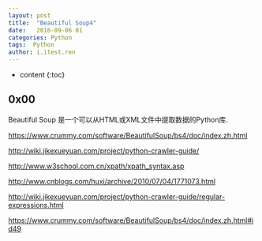 ```yaml
---
layout: post
title:  "Beautiful Soup4"
date:   2016-09-06 01
categories: Python
tags:  Python
author: i.itest.ren
---
```


* content
{:toc}





## 0x00 ##

Beautiful Soup 是一个可以从HTML或XML文件中提取数据的Python库.

https://www.crummy.com/software/BeautifulSoup/bs4/doc/index.zh.html

http://wiki.jikexueyuan.com/project/python-crawler-guide/


http://www.w3school.com.cn/xpath/xpath_syntax.asp

http://www.cnblogs.com/huxi/archive/2010/07/04/1771073.html

http://wiki.jikexueyuan.com/project/python-crawler-guide/regular-expressions.html

https://www.crummy.com/software/BeautifulSoup/bs4/doc/index.zh.html#id49

